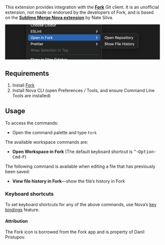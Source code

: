 This extension provides integration with the [**Fork**](https://git-fork.com) Git client. It is an unofficial extension, not made or endorsed by the developers of Fork, and is based on the [**Sublime Merge Nova extension**](https://github.com/natesilva/SublimeMerge.novaextension) by Nate Silva.

![Usage illustration](https://raw.githubusercontent.com/gwhobbs/OpenInFork.novaextension/master/readmeIllustration.png)

## Requirements

1. Install [Fork](https://git-fork.com)
2. Install Nova CLI (open Preferences / Tools, and ensure Command Line Tools are installed)

## Usage

To access the commands:

- Open the command palette and type `Fork`

The available workspace commands are:

- **Open Workspace in Fork** (The default keyboard shortcut is <kbd>^</kbd>-<kbd>Option</kbd>-<kbd>Cmd</kbd>-<kbd>F</kbd>)

The following command is available when editing a file that has previously been saved:

- **View file history in Fork**—show the file’s history in Fork

### Keyboard shortcuts

To set keyboard shortcuts for any of the above commands, use Nova’s [key bindings](https://library.panic.com/nova/preferences/#key-bindings) feature.

#### Attribution

The Fork icon is borrowed from the Fork app and is property of Danil Pristupov.
